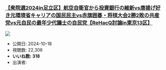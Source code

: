 ### [【衆院選2024in足立区】航空自衛官から投資銀行の維新vs唐揚げ好き元環境省キャリアの国民民主vs赤旗囲碁・将棋大会2勝2敗の共産党vs元自民の最年少代議士の自民党【ReHacQ討論in東京13区】](https://www.youtube.com/watch?v=bl9qnaRiX40)
[![](https://img.youtube.com/vi/bl9qnaRiX40/sddefault.jpg)](https://www.youtube.com/watch?v=bl9qnaRiX40)
-   公開日: 2024-10-18
-   視聴数: 22,306
-   **いいね数: 318**
-   出演者: 
